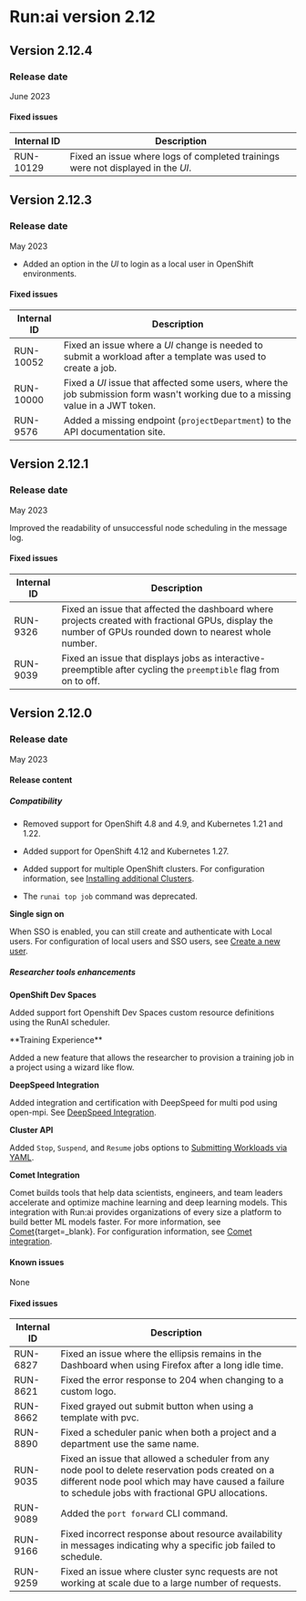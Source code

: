 # Run:ai version 2.12

## Version 2.12.4

### Release date

June 2023

#### Fixed issues

| Internal ID | Description |
|-----------|--------------|
| RUN-10129 | Fixed an issue where logs of completed trainings were not displayed in the *UI*. |

## Version 2.12.3

### Release date

May 2023

<!-- RUN-9922 -->

* Added an option in the *UI* to login as a local user in OpenShift environments.

#### Fixed issues

|Internal ID|Description|
|-----------|--------------|
| RUN-10052 | Fixed an issue where a *UI* change is needed to submit a workload after a template was used to create a job. |
| RUN-10000 | Fixed a *UI* issue that affected some users, where the job submission form wasn't working due to a missing value in a JWT token. |
| RUN-9576 | Added a missing endpoint (`projectDepartment`) to the API documentation site. |

## Version 2.12.1

### Release date

May 2023

<!-- RUN-9323 -->
Improved the readability of unsuccessful node scheduling in the message log.

#### Fixed issues

|Internal ID|Description|
|-----------|--------------|
| RUN-9326 | Fixed an issue that affected the dashboard where projects created with fractional GPUs, display the number of GPUs rounded down to nearest whole number. |
| RUN-9039 | Fixed an issue that displays jobs as interactive-preemptible after cycling the `preemptible` flag from on to off. |

## Version 2.12.0

### Release date

May 2023

#### Release content

##### Compatibility

* Removed support for OpenShift 4.8 and 4.9, and Kubernetes 1.21 and 1.22.

* Added support for OpenShift 4.12 and Kubernetes 1.27.

* Added support for multiple OpenShift clusters. For configuration information, see [Installing additional Clusters](../admin/runai-setup/self-hosted/ocp/additional-clusters.md).

* The `runai top job` command was deprecated.

**Single sign on**

When SSO is enabled, you can still create and authenticate with Local users. For configuration of local users and SSO users, see [Create a new user](../admin/admin-ui-setup/admin-ui-users.md#create-a-user).

##### Researcher tools enhancements

**OpenShift Dev Spaces**

Added support fort Openshift Dev Spaces custom resource definitions using the RunAI scheduler.

<!-- RUN-9352 / RUN-8824 --> **Training Experience**

Added a new feature that allows the researcher to provision a training job in a project using a wizard like flow.

<!-- RUN-8789 -->
**DeepSpeed Integration**

Added integration and certification with DeepSpeed for multi pod using open-mpi. See [DeepSpeed Integration](../admin/integration/deepspeed.md).

**Cluster API**

<!-- RUN-8880 -->
Added `Stop`, `Suspend`, and `Resume` jobs options to [Submitting Workloads via YAML](../developer/cluster-api/submit-yaml.md).

**Comet Integration**

Comet builds tools that help data scientists, engineers, and team leaders accelerate and optimize machine learning and deep learning models. This integration with Run:ai provides organizations of every size a platform to build better ML models faster. For more information, see [Comet](https://www.comet.com/site/){target=_blank}. For configuration information, see [Comet integration](../admin/integration/comet.md).

#### Known issues

None

#### Fixed issues

|Internal ID|Description|
|-----------|--------------|
| RUN-6827 | Fixed an issue where the ellipsis remains in the Dashboard when using Firefox after a long idle time. |
| RUN-8621 | Fixed the error response to 204 when changing to a custom logo. |
| RUN-8662 | Fixed grayed out submit button when using a template with pvc. |
| RUN-8890 | Fixed a scheduler panic when both a project and a department use the same name. |
| RUN-9035 | Fixed an issue that allowed a scheduler from any node pool to delete reservation pods created on a different node pool which may have caused a failure to schedule jobs with fractional GPU allocations. |
| RUN-9089 | Added the `port forward` CLI command. |
| RUN-9166 | Fixed incorrect response about resource availability in messages indicating why a specific job failed to schedule. |
| RUN-9259 | Fixed an issue where cluster sync requests are not working at scale due to a large number of requests. |
